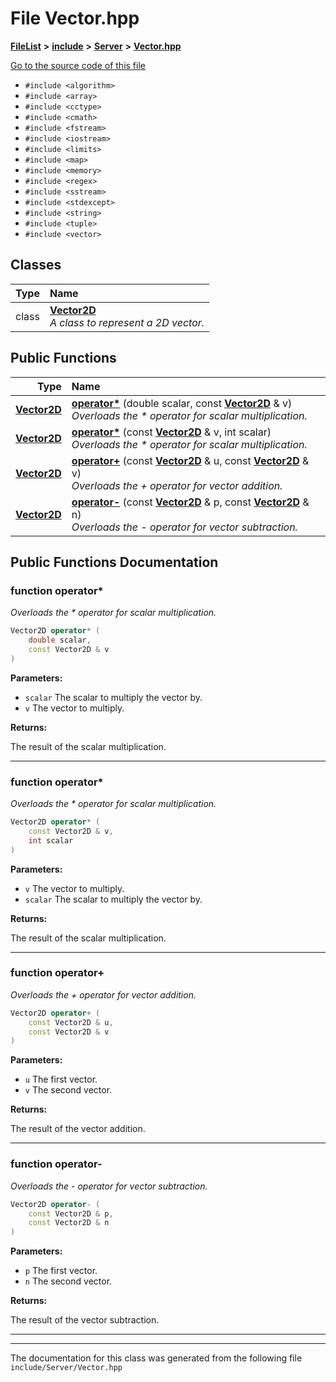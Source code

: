 

# File Vector.hpp



[**FileList**](files.md) **>** [**include**](dir_d44c64559bbebec7f509842c48db8b23.md) **>** [**Server**](dir_17f455aea618a06e8886390757d4c564.md) **>** [**Vector.hpp**](Vector_8hpp.md)

[Go to the source code of this file](Vector_8hpp_source.md)



* `#include <algorithm>`
* `#include <array>`
* `#include <cctype>`
* `#include <cmath>`
* `#include <fstream>`
* `#include <iostream>`
* `#include <limits>`
* `#include <map>`
* `#include <memory>`
* `#include <regex>`
* `#include <sstream>`
* `#include <stdexcept>`
* `#include <string>`
* `#include <tuple>`
* `#include <vector>`















## Classes

| Type | Name |
| ---: | :--- |
| class | [**Vector2D**](classVector2D.md) <br>_A class to represent a 2D vector._  |






















## Public Functions

| Type | Name |
| ---: | :--- |
|  [**Vector2D**](classVector2D.md) | [**operator\***](#function-operator) (double scalar, const [**Vector2D**](classVector2D.md) & v) <br>_Overloads the \* operator for scalar multiplication._  |
|  [**Vector2D**](classVector2D.md) | [**operator\***](#function-operator_1) (const [**Vector2D**](classVector2D.md) & v, int scalar) <br>_Overloads the \* operator for scalar multiplication._  |
|  [**Vector2D**](classVector2D.md) | [**operator+**](#function-operator_2) (const [**Vector2D**](classVector2D.md) & u, const [**Vector2D**](classVector2D.md) & v) <br>_Overloads the + operator for vector addition._  |
|  [**Vector2D**](classVector2D.md) | [**operator-**](#function-operator_3) (const [**Vector2D**](classVector2D.md) & p, const [**Vector2D**](classVector2D.md) & n) <br>_Overloads the - operator for vector subtraction._  |




























## Public Functions Documentation




### function operator\* 

_Overloads the \* operator for scalar multiplication._ 
```C++
Vector2D operator* (
    double scalar,
    const Vector2D & v
) 
```





**Parameters:**


* `scalar` The scalar to multiply the vector by. 
* `v` The vector to multiply. 



**Returns:**

The result of the scalar multiplication. 





        

<hr>



### function operator\* 

_Overloads the \* operator for scalar multiplication._ 
```C++
Vector2D operator* (
    const Vector2D & v,
    int scalar
) 
```





**Parameters:**


* `v` The vector to multiply. 
* `scalar` The scalar to multiply the vector by. 



**Returns:**

The result of the scalar multiplication. 





        

<hr>



### function operator+ 

_Overloads the + operator for vector addition._ 
```C++
Vector2D operator+ (
    const Vector2D & u,
    const Vector2D & v
) 
```





**Parameters:**


* `u` The first vector. 
* `v` The second vector. 



**Returns:**

The result of the vector addition. 





        

<hr>



### function operator- 

_Overloads the - operator for vector subtraction._ 
```C++
Vector2D operator- (
    const Vector2D & p,
    const Vector2D & n
) 
```





**Parameters:**


* `p` The first vector. 
* `n` The second vector. 



**Returns:**

The result of the vector subtraction. 





        

<hr>

------------------------------
The documentation for this class was generated from the following file `include/Server/Vector.hpp`

